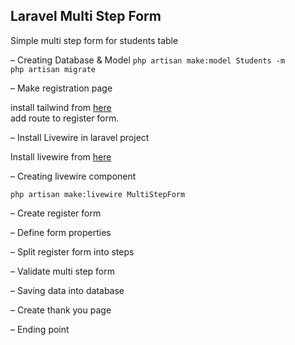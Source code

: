 ## Laravel Multi Step Form

Simple multi step form for students table

– Creating Database & Model 
`php artisan make:model Students -m`  
`php artisan migrate`  

– Make registration page  

install tailwind from [here](https://tailwindcss.com/docs/guides/laravel)  
add route to register form.  

– Install Livewire in laravel project  

Install livewire from [here](https://laravel-livewire.com/docs/2.x/quickstart)

– Creating livewire component  

`php artisan make:livewire MultiStepForm`  

– Create register form  

– Define form properties  

– Split register form into steps  

– Validate multi step form  

– Saving data into database  

– Create thank you page  

– Ending point  
